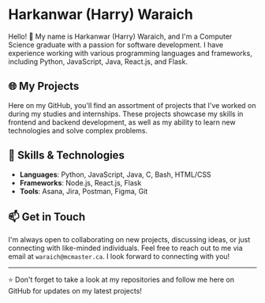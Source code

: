 # Harkanwar (Harry) Waraich

Hello! :wave: My name is Harkanwar (Harry) Waraich, and I'm a Computer Science graduate with a passion for software development. I have experience working with various programming languages and frameworks, including Python, JavaScript, Java, React.js, and Flask.

## :globe_with_meridians: My Projects

Here on my GitHub, you'll find an assortment of projects that I've worked on during my studies and internships. These projects showcase my skills in frontend and backend development, as well as my ability to learn new technologies and solve complex problems.

## :wrench: Skills & Technologies

- **Languages**: Python, JavaScript, Java, C, Bash, HTML/CSS
- **Frameworks**: Node.js, React.js, Flask
- **Tools**: Asana, Jira, Postman, Figma, Git

## :mailbox: Get in Touch

I'm always open to collaborating on new projects, discussing ideas, or just connecting with like-minded individuals. Feel free to reach out to me via email at `waraich@mcmaster.ca`. I look forward to connecting with you!

---

:star: Don't forget to take a look at my repositories and follow me here on GitHub for updates on my latest projects!
